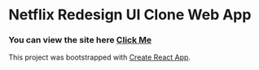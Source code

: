 # Netflix Redesign UI Clone Web App

### You can view the site here [Click Me](https://netflix-clone-756b6.firebaseapp.com/)

This project was bootstrapped with [Create React App](https://github.com/facebook/create-react-app).
